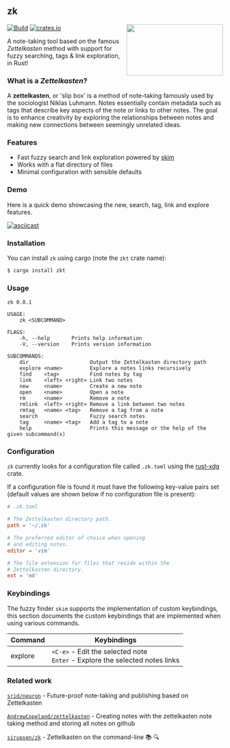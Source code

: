 ## zk

<img align="right" width="225" height="120" src="./assets/zk.png">

[![Build](https://github.com/terror/zk/actions/workflows/build.yaml/badge.svg?branch=master)](https://github.com/terror/zk/actions/workflows/build.yaml)
[![crates.io](https://shields.io/crates/v/zkt.svg)](https://crates.io/crates/zkt)

A note-taking tool based on the famous *Zettelkasten* method with support for
fuzzy searching, tags & link exploration, in Rust!

### What is a *Zettelkasten*?

A **zettelkasten**, or 'slip box' is a method of note-taking famously used by
the sociologist Niklas Luhmann. Notes essentially contain metadata such as tags
that describe key aspects of the note or links to other notes. The goal is to
enhance creativity by exploring the relationships between notes and
making new connections between seemingly unrelated ideas.

### Features
- Fast fuzzy search and link exploration powered by [skim](https://github.com/lotabout/skim)
- Works with a flat directory of files
- Minimal configuration with sensible defaults

### Demo

Here is a quick demo showcasing the new, search, tag, link and explore
features.

[![asciicast](https://asciinema.org/a/4TrHLpcAv9lk0RfGngzS6ft3e.svg)](https://asciinema.org/a/4TrHLpcAv9lk0RfGngzS6ft3e)

### Installation

You can install `zk` using cargo (note the `zkt` crate name):
```bash
$ cargo install zkt
```

### Usage

```
zk 0.0.1

USAGE:
    zk <SUBCOMMAND>

FLAGS:
    -h, --help       Prints help information
    -V, --version    Prints version information

SUBCOMMANDS:
    dir                    Output the Zettelkasten directory path
    explore <name>         Explore a notes links recursively
    find    <tag>          Find notes by tag
    link    <left> <right> Link two notes
    new     <name>         Create a new note
    open    <name>         Open a note
    rm      <name>         Remove a note
    rmlink  <left> <right> Remove a link between two notes
    rmtag   <name> <tag>   Remove a tag from a note
    search                 Fuzzy search notes
    tag     <name> <tag>   Add a tag to a note
    help                   Prints this message or the help of the given subcommand(s)
```

### Configuration

`zk` currently looks for a configuration file called `.zk.toml` using the
[rust-xdg](https://github.com/whitequark/rust-xdg) crate.

If a configuration file is found it must have the following key-value pairs
set (default values are shown below if no configuration file is present):

```toml
# .zk.toml

# The Zettelkasten directory path.
path = '~/.zk'

# The preferred editor of choice when opening
# and editing notes.
editor = 'vim'

# The file extension for files that reside within the
# Zettelkasten directory.
ext = 'md'
```

### Keybindings

The fuzzy finder `skim` supports the implementation of custom keybindings, this
section documents the custom keybindings that are implemented when using
various commands.

| Command | Keybindings                                                                      |
|---------|----------------------------------------------------------------------------------|
| explore | `<C-e>` - Edit the selected note<br/> `Enter` - Explore the selected notes links |

### Related work
[`srid/neuron`](https://github.com/srid/neuron) - Future-proof note-taking and publishing based on Zettelkasten

[`AndrewCopeland/zettelkasten`](https://github.com/AndrewCopeland/zettelkasten) - Creating notes with the zettelkasten note taking method and storing all notes on github

[`sirupsen/zk`](https://github.com/sirupsen/zk) - Zettelkasten on the command-line 📚 🔍
